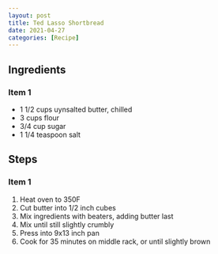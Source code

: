 ```yaml
---
layout: post
title: Ted Lasso Shortbread
date: 2021-04-27
categories: [Recipe]
---
```


## Ingredients

### Item 1

* 1 1/2 cups uynsalted butter, chilled
* 3 cups flour
* 3/4 cup sugar
* 1 1/4 teaspoon salt

## Steps

### Item 1

1. Heat oven to 350F
1. Cut butter into 1/2 inch cubes
1. Mix ingredients with beaters, adding butter last
1. Mix until still slightly crumbly
1. Press into 9x13 inch pan
2. Cook for 35 minutes on middle rack, or until slightly brown
